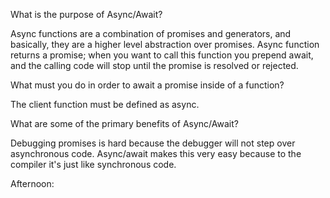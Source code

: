 What is the purpose of Async/Await?

Async functions are a combination of promises and generators, and basically, they are a higher level abstraction over promises. Async function returns a promise; when you want to call this function you prepend await, and the calling code will stop until the promise is resolved or rejected.

What must you do in order to await a promise inside of a function?

The client function must be defined as async.

What are some of the primary benefits of Async/Await?

Debugging promises is hard because the debugger will not step over asynchronous code. Async/await makes this very easy because to the compiler it's just like synchronous code.

Afternoon: 